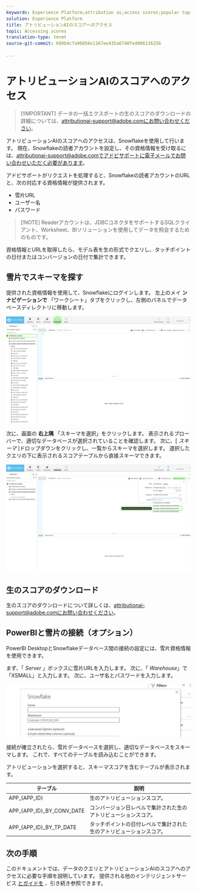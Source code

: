```yaml
---
keywords: Experience Platform;attribution ai;access scores;popular topics
solution: Experience Platform
title: アトリビューションAIのスコアへのアクセス
topic: Accessing scores
translation-type: tm+mt
source-git-commit: 689b4c7a96856e1167ee435a6740fed006136256

---
```



# アトリビューションAIのスコアへのアクセス

>[!IMPORTANT] データの一括エクスポートの生のスコアのダウンロードの詳細については、attributionai-support@adobe.comにお問い合わせください。

アトリビューションAIのスコアへのアクセスは、Snowflakeを使用して行います。 現在、Snowflakeの読者アカウントを設定し、その資格情報を受け取るには、attributionai-support@adobe.comでアドビサポートに電子メールでお問い合わせいただく必要があります。

アドビサポートがリクエストを処理すると、Snowflakeの読者アカウントのURLと、次の対応する資格情報が提供されます。

- 雪片URL
- ユーザー名
- パスワード

>[!NOTE] Readerアカウントは、JDBCコネクタをサポートするSQLクライアント、Worksheet、BIソリューションを使用してデータを照会するためのものです。

資格情報とURLを取得したら、モデル表を生の形式でクエリし、タッチポイントの日付またはコンバージョンの日付で集計できます。

## 雪片でスキーマを探す

提供された資格情報を使用して、Snowflakeにログインします。 左上のメイ **ンナビゲーションで** 「ワークシート」タブをクリックし、左側のパネルでデータベースディレクトリに移動します。

![ワークシートと移動](./images/download-scores/edited_snowflake_1.png)

次に、画面の **右上隅** 「スキーマを選択」をクリックします。 表示されるプローバーで、適切なデータベースが選択されていることを確認します。 次に、[ *スキーマ* ]ドロップダウンをクリックし、一覧からスキーマを選択します。 選択したクエリの下に表示されるスコアテーブルから直接スキーマできます。

![スキーマ](./images/download-scores/edited_snowflake_2.png)

## 生のスコアのダウンロード

生のスコアのダウンロードについて詳しくは、attributionai-support@adobe.comにお問い合わせください。

## PowerBIと雪片の接続（オプション）

PowerBI DesktopとSnowflakeデータベース間の接続の設定には、雪片資格情報を使用できます。

まず、「 *Server* 」ボックスに雪片URLを入力します。 次に、「 *Warehouse*」で「XSMALL」と入力します。 次に、ユーザ名とパスワードを入力します。

![POWERBIの例](./images/download-scores/powerbi-snowflake.png)

接続が確立されたら、雪片データベースを選択し、適切なデータベースをスキーマします。 これで、すべてのテーブルを読み込むことができます。

アトリビューションを選択すると、スキーマスコアを含むテーブルが表示されます。

| テーブル | 説明 |
| ----- | ----------- |
| APP_{APP_ID} | 生のアトリビューションスコア。 |
| APP_{APP_ID}_BY_CONV_DATE | コンバージョン日レベルで集計された生のアトリビューションスコア。 |
| APP_{APP_ID}_BY_TP_DATE | タッチポイントの日付レベルで集計された生のアトリビューションスコア。 |

## 次の手順

このドキュメントでは、データのクエリとアトリビューションAIのスコアへのアクセスに必要な手順を説明しています。 提供される他のインテリジェントサービス [とガイドを](../home.md) 、引き続き参照できます。